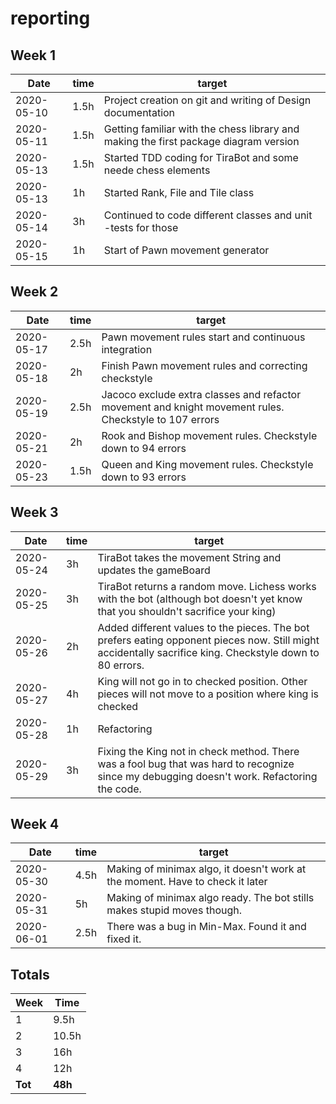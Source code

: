 #  reporting

## Week 1

Date       | time | target |
-----------|------|--------|
2020-05-10 | 1.5h | Project creation on git and writing of Design documentation |
2020-05-11 | 1.5h | Getting familiar with the chess library and making the first package diagram version |
2020-05-13 | 1.5h | Started TDD coding for TiraBot and some neede chess elements |
2020-05-13 | 1h | Started Rank, File and Tile class |
2020-05-14 | 3h | Continued to code different classes and unit -tests for those |
2020-05-15 | 1h | Start of Pawn movement generator |

## Week 2

Date       | time | target |
-----------|------|--------|
2020-05-17 | 2.5h | Pawn movement rules start and continuous integration |
2020-05-18 | 2h | Finish Pawn movement rules and correcting checkstyle |
2020-05-19 | 2.5h | Jacoco exclude extra classes and refactor movement and knight movement rules. Checkstyle to 107 errors |
2020-05-21 | 2h | Rook and Bishop movement rules. Checkstyle down to 94 errors |
2020-05-23 | 1.5h | Queen and King movement rules. Checkstyle down to 93 errors |

## Week 3

Date       | time | target |
-----------|------|--------|
2020-05-24 | 3h | TiraBot takes the movement String and updates the gameBoard |
2020-05-25 | 3h | TiraBot returns a random move. Lichess works with the bot (although bot doesn't yet know that you shouldn't sacrifice your king) |
2020-05-26 | 2h | Added different values to the pieces. The bot prefers eating opponent pieces now. Still might accidentally sacrifice king. Checkstyle down to 80 errors. |
2020-05-27 | 4h | King will not go in to checked position. Other pieces will not move to a position where king is checked |
2020-05-28 | 1h | Refactoring |
2020-05-29 | 3h | Fixing the King not in check method. There was a fool bug that was hard to recognize since my debugging doesn't work. Refactoring the code. |

## Week 4

Date       | time | target |
-----------|------|--------|
2020-05-30 | 4.5h | Making of minimax algo, it doesn't work at the moment. Have to check it later |
2020-05-31 | 5h | Making of minimax algo ready. The bot stills makes stupid moves though.|
2020-06-01 | 2.5h | There was a bug in Min-Max. Found it and fixed it.|


## Totals

 Week   | Time     |
--------|----------|
 1      | 9.5h    |
 2      | 10.5h    |
 3      | 16h    |
 4      | 12h    |
**Tot** | **48h** |
